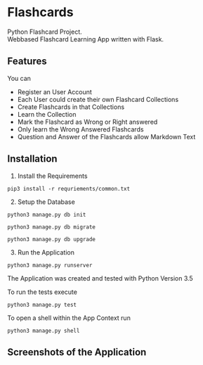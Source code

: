 # Flashcards
Python Flashcard Project. <br>
Webbased Flashcard Learning App written with Flask.

## Features
You can 
* Register an User Account
* Each User could create their own Flashcard Collections
* Create Flashcards in that Collections
* Learn the Collection
* Mark the Flashcard as Wrong or Right answered
* Only learn the Wrong Answered Flashcards
* Question and Answer of the Flashcards allow Markdown Text


## Installation
1. Install the Requirements

```pip3 install -r requriements/common.txt```

2. Setup the Database

```
python3 manage.py db init

python3 manage.py db migrate

python3 manage.py db upgrade
```

3. Run the Application

```python3 manage.py runserver```

The Application was created and tested with Python Version 3.5

To run the tests execute

```python3 manage.py test```

To open a shell within the App Context run

```python3 manage.py shell```

## Screenshots of the Application


